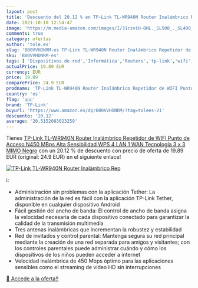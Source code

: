 ```yaml
---
layout: post
title: 'Descuento del 20.12 % en TP-Link TL-WR940N Router Inalámbrico Rep'
date: 2021-10-10 12:54:47
image: 'https://m.media-amazon.com/images/I/31csviH-0HL._SL500_._SL400_.jpg'
comments: true
category: ofertas
author: 'tole.es'
slug: 'B00VVHONRM-es TP-Link TL-WR940N Router Inalámbrico Repetidor de WIFI...'
sku: 'B00VVHONRM-es'
tags: [ 'Dispositivos de red','Informática','Routers','tp-link','wifi', ]
actualPrice: 19.89 EUR
currency: EUR
price: 19.89
comparePrice: 24.9 EUR
prodname: 'TP-Link TL-WR940N Router Inalámbrico Repetidor de WIFI Punto de Acceso N450 MBps  Alta Sensibilidad  WPS  4 LAN  1 WAN  Tecnología 3 x 3 MIMO  Negro'
country: 'es'
flag: '🇪🇸'
brand: 'TP-Link'
buyurl: 'https://www.amazon.es/dp/B00VVHONRM/?tag=tolees-21'
descuento: '20.12'
average: '20.5152093023259'
---
```


Tienes [TP-Link TL-WR940N Router Inalámbrico Repetidor de WIFI Punto de Acceso N450 MBps  Alta Sensibilidad  WPS  4 LAN  1 WAN  Tecnología 3 x 3 MIMO  Negro](https://www.amazon.es/dp/B00VVHONRM/?tag=tolees-21) con un 20.12 % de descuento con precio de oferta de 19.89 EUR (original: 24.9 EUR) en el siguiente enlace!

[![TP-Link TL-WR940N Router Inalámbrico Rep](https://m.media-amazon.com/images/I/31csviH-0HL._SL500_._SL400_.jpg)](https://www.amazon.es/dp/B00VVHONRM/?tag=tolees-21)

ℹ️:

- Administración sin problemas con la aplicación Tether: La administración de la red es fácil con la aplicación TP-Link Tether, disponible en cualquier dispositivo Android
- Fácil gestión del ancho de banda: El control de ancho de banda asigna la velocidad necesaria de cada dispositivo conectado para garantizar la calidad de la transmisión multimedia
- Tres antenas inalámbricas que incrementan la robustez y estabilidad
- Red de invitados y control parental: Mantenga segura su red principal mediante la creación de una red separada para amigos y visitantes; con los controles parentales puede administrar cuándo y cómo los dispositivos de los niños pueden acceder a internet
- Velocidad inalámbrica de 450 Mbps óptimo para las aplicaciones sensibles como el streaming de vídeo HD sin interrupciones

[🛒 Accede a la oferta!!](https://www.amazon.es/dp/B00VVHONRM/?tag=tolees-21)
